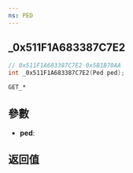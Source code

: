 ```yaml
---
ns: PED
---
```

## _0x511F1A683387C7E2

```c
// 0x511F1A683387C7E2 0x5B1B70AA
int _0x511F1A683387C7E2(Ped ped);
```

```
GET_*
```

## 參數
* **ped**: 

## 返回值
